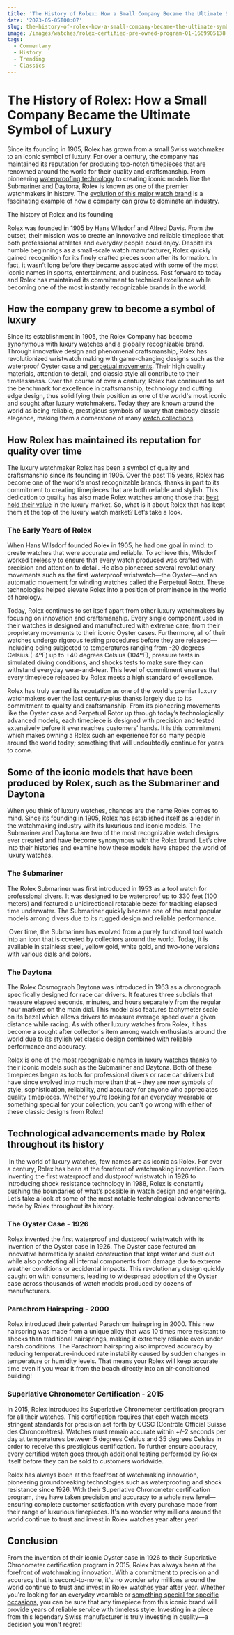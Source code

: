 ```yaml
---
title: 'The History of Rolex: How a Small Company Became the Ultimate Symbol of Luxury'
date: '2023-05-05T00:07'
slug: the-history-of-rolex-how-a-small-company-became-the-ultimate-symbol-of-luxury
image: /images/watches/rolex-certified-pre-owned-program-01-1669905138.jpg
tags:
  - Commentary
  - History
  - Trending
  - Classics
---
```


# The History of Rolex: How a Small Company Became the Ultimate Symbol of Luxury

Since its founding in 1905, Rolex has grown from a small Swiss watchmaker to an iconic symbol of luxury. For over a century, the company has maintained its reputation for producing top-notch timepieces that are renowned around the world for their quality and craftsmanship. From pioneering [waterproofing technology](/watch-water-resistance-explained-from-splash-proof-to-deep-diving) to creating iconic models like the Submariner and Daytona, Rolex is known as one of the premier watchmakers in history. The [evolution of this major watch brand](/evolution-of-major-watch-brands-through-history) is a fascinating example of how a company can grow to dominate an industry.

The history of Rolex and its founding

Rolex was founded in 1905 by Hans Wilsdorf and Alfred Davis. From the outset, their mission was to create an innovative and reliable timepiece that both professional athletes and everyday people could enjoy. Despite its humble beginnings as a small-scale watch manufacturer, Rolex quickly gained recognition for its finely crafted pieces soon after its formation. In fact, it wasn’t long before they became associated with some of the most iconic names in sports, entertainment, and business. Fast forward to today and Rolex has maintained its commitment to technical excellence while becoming one of the most instantly recognizable brands in the world.

## How the company grew to become a symbol of luxury

Since its establishment in 1905, the Rolex Company has become synonymous with luxury watches and a globally recognizable brand. Through innovative design and phenomenal craftsmanship, Rolex has revolutionized wristwatch making with game-changing designs such as the waterproof Oyster case and [perpetual movements](/understanding-watch-movements-automatic-vs-quartz-vs-manual). Their high quality materials, attention to detail, and classic style all contribute to their timelessness. Over the course of over a century, Rolex has continued to set the benchmark for excellence in craftsmanship, technology and cutting edge design, thus solidifying their position as one of the world's most iconic and sought after luxury watchmakers. Today they are known around the world as being reliable, prestigious symbols of luxury that embody classic elegance, making them a cornerstone of many [watch collections](/beginners-guide-to-watch-collecting-where-to-start).

## How Rolex has maintained its reputation for quality over time

The luxury watchmaker Rolex has been a symbol of quality and craftsmanship since its founding in 1905. Over the past 115 years, Rolex has become one of the world's most recognizable brands, thanks in part to its commitment to creating timepieces that are both reliable and stylish. This dedication to quality has also made Rolex watches among those that [best hold their value](/investing-in-luxury-watches-brands-that-hold-their-value) in the luxury market. So, what is it about Rolex that has kept them at the top of the luxury watch market? Let’s take a look. 

### The Early Years of Rolex 

When Hans Wilsdorf founded Rolex in 1905, he had one goal in mind: to create watches that were accurate and reliable. To achieve this, Wilsdorf worked tirelessly to ensure that every watch produced was crafted with precision and attention to detail. He also pioneered several revolutionary movements such as the first waterproof wristwatch—the Oyster—and an automatic movement for winding watches called the Perpetual Rotor. These technologies helped elevate Rolex into a position of prominence in the world of horology. 

Today, Rolex continues to set itself apart from other luxury watchmakers by focusing on innovation and craftsmanship. Every single component used in their watches is designed and manufactured with extreme care, from their proprietary movements to their iconic Oyster cases. Furthermore, all of their watches undergo rigorous testing procedures before they are released—including being subjected to temperatures ranging from -20 degrees Celsius (-4ºF) up to +40 degrees Celsius (104ºF), pressure tests in simulated diving conditions, and shocks tests to make sure they can withstand everyday wear-and-tear. This level of commitment ensures that every timepiece released by Rolex meets a high standard of excellence.  

Rolex has truly earned its reputation as one of the world's premier luxury watchmakers over the last century-plus thanks largely due to its commitment to quality and craftsmanship. From its pioneering movements like the Oyster case and Perpetual Rotor up through today’s technologically advanced models, each timepiece is designed with precision and tested extensively before it ever reaches customers’ hands. It is this commitment which makes owning a Rolex such an experience for so many people around the world today; something that will undoubtedly continue for years to come.

## Some of the iconic models that have been produced by Rolex, such as the Submariner and Daytona

When you think of luxury watches, chances are the name Rolex comes to mind. Since its founding in 1905, Rolex has established itself as a leader in the watchmaking industry with its luxurious and iconic models. The Submariner and Daytona are two of the most recognizable watch designs ever created and have become synonymous with the Rolex brand. Let’s dive into their histories and examine how these models have shaped the world of luxury watches. 

### The Submariner 

The Rolex Submariner was first introduced in 1953 as a tool watch for professional divers. It was designed to be waterproof up to 330 feet (100 meters) and featured a unidirectional rotatable bezel for tracking elapsed time underwater. The Submariner quickly became one of the most popular models among divers due to its rugged design and reliable performance. 

 Over time, the Submariner has evolved from a purely functional tool watch into an icon that is coveted by collectors around the world. Today, it is available in stainless steel, yellow gold, white gold, and two-tone versions with various dials and colors.   

### The Daytona 

The Rolex Cosmograph Daytona was introduced in 1963 as a chronograph specifically designed for race car drivers. It features three subdials that measure elapsed seconds, minutes, and hours separately from the regular hour markers on the main dial. This model also features tachymeter scale on its bezel which allows drivers to measure average speed over a given distance while racing. As with other luxury watches from Rolex, it has become a sought after collector's item among watch enthusiasts around the world due to its stylish yet classic design combined with reliable performance and accuracy. 

Rolex is one of the most recognizable names in luxury watches thanks to their iconic models such as the Submariner and Daytona. Both of these timepieces began as tools for professional divers or race car drivers but have since evolved into much more than that – they are now symbols of style, sophistication, reliability, and accuracy for anyone who appreciates quality timepieces. Whether you’re looking for an everyday wearable or something special for your collection, you can’t go wrong with either of these classic designs from Rolex!

## Technological advancements made by Rolex throughout its history

 In the world of luxury watches, few names are as iconic as Rolex. For over a century, Rolex has been at the forefront of watchmaking innovation. From inventing the first waterproof and dustproof wristwatch in 1926 to introducing shock resistance technology in 1988, Rolex is constantly pushing the boundaries of what’s possible in watch design and engineering. Let’s take a look at some of the most notable technological advancements made by Rolex throughout its history. 

### The Oyster Case - 1926 

Rolex invented the first waterproof and dustproof wristwatch with its invention of the Oyster case in 1926. The Oyster case featured an innovative hermetically sealed construction that kept water and dust out while also protecting all internal components from damage due to extreme weather conditions or accidental impacts. This revolutionary design quickly caught on with consumers, leading to widespread adoption of the Oyster case across thousands of watch models produced by dozens of manufacturers. 

### Parachrom Hairspring - 2000 

Rolex introduced their patented Parachrom hairspring in 2000. This new hairspring was made from a unique alloy that was 10 times more resistant to shocks than traditional hairsprings, making it extremely reliable even under harsh conditions. The Parachrom hairspring also improved accuracy by reducing temperature-induced rate instability caused by sudden changes in temperature or humidity levels. That means your Rolex will keep accurate time even if you wear it from the beach directly into an air-conditioned building! 

### Superlative Chronometer Certification - 2015 

In 2015, Rolex introduced its Superlative Chronometer certification program for all their watches. This certification requires that each watch meets stringent standards for precision set forth by COSC (Contrôle Official Suisse des Chronomètres). Watches must remain accurate within +/-2 seconds per day at temperatures between 5 degrees Celsius and 35 degrees Celsius in order to receive this prestigious certification. To further ensure accuracy, every certified watch goes through additional testing performed by Rolex itself before they can be sold to customers worldwide.  

Rolex has always been at the forefront of watchmaking innovation, pioneering groundbreaking technologies such as waterproofing and shock resistance since 1926. With their Superlative Chronometer certification program, they have taken precision and accuracy to a whole new level—ensuring complete customer satisfaction with every purchase made from their range of luxurious timepieces. It's no wonder why millions around the world continue to trust and invest in Rolex watches year after year!

## Conclusion

From the invention of their iconic Oyster case in 1926 to their Superlative Chronometer certification program in 2015, Rolex has always been at the forefront of watchmaking innovation. With a commitment to precision and accuracy that is second-to-none, it's no wonder why millions around the world continue to trust and invest in Rolex watches year after year. Whether you're looking for an everyday wearable or [something special for specific occasions](/choosing-the-right-watch-for-every-occasion), you can be sure that any timepiece from this iconic brand will provide years of reliable service with timeless style. Investing in a piece from this legendary Swiss manufacturer is truly investing in quality—a decision you won't regret!
